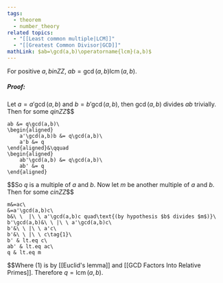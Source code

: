 ```yaml
---
tags:
  - theorem
  - number_theory
related topics:
  - "[[Least common multiple|LCM]]"
  - "[[Greatest Common Divisor|GCD]]"
mathLink: $ab=\gcd(a,b)\operatorname{lcm}(a,b)$
---
```

For positive $a,b in ZZ$, $ab=\gcd(a,b)\operatorname{lcm}(a,b)$.
##### Proof:
Let $a=a'\gcd(a,b)$ and $b=b'\gcd(a,b)$, then $\gcd(a,b)$ divides $ab$ trivially. Then for some $q in ZZ$$$

	ab &= q\gcd(a,b)\
	\begin{aligned}
		a'\gcd(a,b)b &= q\gcd(a,b)\
		a'b &= q
	\end{aligned}&\qquad
	\begin{aligned}
		ab'\gcd(a,b) &= q\gcd(a,b)\
		ab' &= q
	\end{aligned}

$$So $q$ is a multiple of $a$ and $b$. Now let $m$ be another multiple of $a$ and $b$. Then for some $c in ZZ$$$

	m&=ac\
	&=a'\gcd(a,b)c\
	b&\ \  |\ \ a'\gcd(a,b)c quad\text{(by hypothesis $b$ divides $m$)}\
	b'\gcd(a,b)&\ \ |\ \ a'\gcd(a,b)c\
	b'&\ \ |\ \ a'c\
	b'&\ \ |\ \ c\tag{1}\
	b' & lt.eq c\
	ab' & lt.eq ac\
	q & lt.eq m

$$Where $(1)$ is by [[Euclid's lemma]] and [[GCD Factors Into Relative Primes]]. Therefore $q=\operatorname{lcm}(a,b)$.
